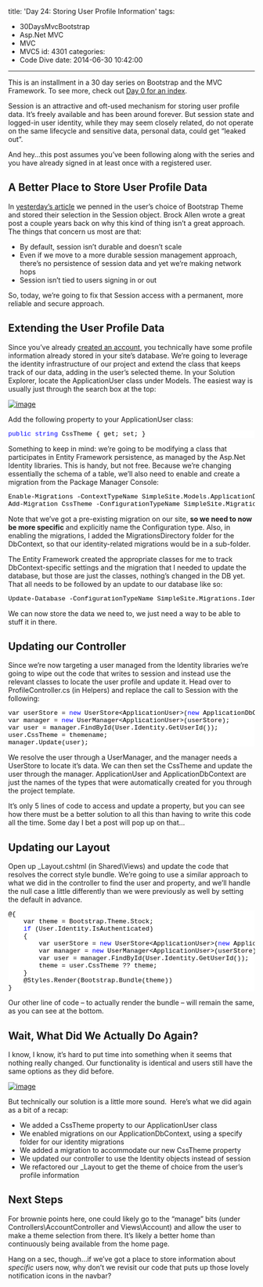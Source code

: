 title: 'Day 24: Storing User Profile Information'
tags:
  - 30DaysMvcBootstrap
  - Asp.Net MVC
  - MVC
  - MVC5
id: 4301
categories:
  - Code Dive
date: 2014-06-30 10:42:00
---

This is an installment in a 30 day series on Bootstrap and the MVC Framework. To see more, check out [Day 0 for an index](http://jameschambers.com/2014/06/day-0-boothstrapping-mvc-for-the-next-30-days/).

Session is an attractive and oft-used mechanism for storing user profile data. It’s freely available and has been around forever. But session state and logged-in user identity, while they may seem closely related, do not operate on the same lifecycle and sensitive data, personal data, could get “leaked out”.

And hey…this post assumes you’ve been following along with the series and you have already signed in at least once with a registered user.

## A Better Place to Store User Profile Data

In [yesterday’s article](http://jameschambers.com/2014/06/day-23-choosing-your-own-look-and-feel/) we penned in the user’s choice of Bootstrap Theme and stored their selection in the Session object. Brock Allen wrote a great post a couple years back on why this kind of thing isn’t a great approach. The things that concern us most are that:

*   By default, session isn’t durable and doesn’t scale  <li>Even if we move to a more durable session management approach, there’s no persistence of session data and yet we’re making network hops  <li>Session isn’t tied to users signing in or out 

So, today, we’re going to fix that Session access with a permanent, more reliable and secure approach.

## Extending the User Profile Data

Since you’ve already [created an account](http://jameschambers.com/2014/06/day-22-sprucing-up-identity-for-logged-in-users/), you technically have some profile information already stored in your site’s database. We’re going to leverage the identity infrastructure of our project and extend the class that keeps track of our data, adding in the user’s selected theme. In your Solution Explorer, locate the ApplicationUser class under Models. The easiest way is usually just through the search box at the top:

[![image](https://jcblogimages.blob.core.windows.net/img/2014/06/image_thumb21.png "image")](https://jcblogimages.blob.core.windows.net/img/2014/06/image42.png)

Add the following property to your ApplicationUser class:
<pre class="csharpcode"><span class="kwrd">public</span> <span class="kwrd">string</span> CssTheme { get; set; }</pre>
<style type="text/css">.csharpcode, .csharpcode pre
{
	font-size: small;
	color: black;
	font-family: consolas, "Courier New", courier, monospace;
	background-color: #ffffff;
	/*white-space: pre;*/
}
.csharpcode pre { margin: 0em; }
.csharpcode .rem { color: #008000; }
.csharpcode .kwrd { color: #0000ff; }
.csharpcode .str { color: #006080; }
.csharpcode .op { color: #0000c0; }
.csharpcode .preproc { color: #cc6633; }
.csharpcode .asp { background-color: #ffff00; }
.csharpcode .html { color: #800000; }
.csharpcode .attr { color: #ff0000; }
.csharpcode .alt 
{
	background-color: #f4f4f4;
	width: 100%;
	margin: 0em;
}
.csharpcode .lnum { color: #606060; }
</style>

Something to keep in mind: we’re going to be modifying a class that participates in Entity Framework persistence, as managed by the Asp.Net Identity libraries. This is handy, but not free. Because we’re changing essentially the schema of a table, we’ll also need to enable and create a migration from the Package Manager Console:
<pre class="csharpcode">Enable-Migrations -ContextTypeName SimpleSite.Models.ApplicationDbContext -MigrationsDirectory Migrations\Identity
Add-Migration CssTheme -ConfigurationTypeName SimpleSite.Migrations.Identity.Configuration</pre>
<style type="text/css">.csharpcode, .csharpcode pre
{
	font-size: small;
	color: black;
	font-family: consolas, "Courier New", courier, monospace;
	background-color: #ffffff;
	/*white-space: pre;*/
}
.csharpcode pre { margin: 0em; }
.csharpcode .rem { color: #008000; }
.csharpcode .kwrd { color: #0000ff; }
.csharpcode .str { color: #006080; }
.csharpcode .op { color: #0000c0; }
.csharpcode .preproc { color: #cc6633; }
.csharpcode .asp { background-color: #ffff00; }
.csharpcode .html { color: #800000; }
.csharpcode .attr { color: #ff0000; }
.csharpcode .alt 
{
	background-color: #f4f4f4;
	width: 100%;
	margin: 0em;
}
.csharpcode .lnum { color: #606060; }
</style>

Note that we’ve got a pre-existing migration on our site, **so we need to now be more specific** and explicitly name the Configuration type. Also, in enabling the migrations, I added the MigrationsDirectory folder for the DbContext, so that our identity-related migrations would be in a sub-folder. 

The Entity Framework created the appropriate classes for me to track DbContext-specific settings and the migration that I needed to update the database, but those are just the classes, nothing’s changed in the DB yet. That all needs to be followed by an update to our database like so:
<pre class="csharpcode">Update-Database -ConfigurationTypeName SimpleSite.Migrations.Identity.Configuration</pre>
<style type="text/css">.csharpcode, .csharpcode pre
{
	font-size: small;
	color: black;
	font-family: consolas, "Courier New", courier, monospace;
	background-color: #ffffff;
	/*white-space: pre;*/
}
.csharpcode pre { margin: 0em; }
.csharpcode .rem { color: #008000; }
.csharpcode .kwrd { color: #0000ff; }
.csharpcode .str { color: #006080; }
.csharpcode .op { color: #0000c0; }
.csharpcode .preproc { color: #cc6633; }
.csharpcode .asp { background-color: #ffff00; }
.csharpcode .html { color: #800000; }
.csharpcode .attr { color: #ff0000; }
.csharpcode .alt 
{
	background-color: #f4f4f4;
	width: 100%;
	margin: 0em;
}
.csharpcode .lnum { color: #606060; }
</style>

We can now store the data we need to, we just need a way to be able to stuff it in there.

## Updating our Controller

Since we’re now targeting a user managed from the Identity libraries we’re going to wipe out the code that writes to session and instead use the relevant classes to locate the user profile and update it. Head over to ProfileController.cs (in Helpers\) and replace the call to Session with the following:
<pre class="csharpcode">var userStore = <span class="kwrd">new</span> UserStore&lt;ApplicationUser&gt;(<span class="kwrd">new</span> ApplicationDbContext());
var manager = <span class="kwrd">new</span> UserManager&lt;ApplicationUser&gt;(userStore);
var user = manager.FindById(User.Identity.GetUserId());
user.CssTheme = themename;
manager.Update(user);</pre>
<style type="text/css">.csharpcode, .csharpcode pre
{
	font-size: small;
	color: black;
	font-family: consolas, "Courier New", courier, monospace;
	background-color: #ffffff;
	/*white-space: pre;*/
}
.csharpcode pre { margin: 0em; }
.csharpcode .rem { color: #008000; }
.csharpcode .kwrd { color: #0000ff; }
.csharpcode .str { color: #006080; }
.csharpcode .op { color: #0000c0; }
.csharpcode .preproc { color: #cc6633; }
.csharpcode .asp { background-color: #ffff00; }
.csharpcode .html { color: #800000; }
.csharpcode .attr { color: #ff0000; }
.csharpcode .alt 
{
	background-color: #f4f4f4;
	width: 100%;
	margin: 0em;
}
.csharpcode .lnum { color: #606060; }
</style>

We resolve the user through a UserManager, and the manager needs a UserStore to locate it’s data. We can then set the CssTheme and update the user through the manager. ApplicationUser and ApplicationDbContext are just the names of the types that were automatically created for you through the project template.

It’s only 5 lines of code to access and update a property, but you can see how there must be a better solution to all this than having to write this code all the time. Some day I bet a post will pop up on that…

## Updating our Layout

Open up _Layout.cshtml (in Shared\Views) and update the code that resolves the correct style bundle. We’re going to use a similar approach to what we did in the controller to find the user and property, and we’ll handle the null case a little differently than we were previously as well by setting the default in advance. 
<pre class="csharpcode">@{
    var theme = Bootstrap.Theme.Stock;
    <span class="kwrd">if</span> (User.Identity.IsAuthenticated)
    {
        var userStore = <span class="kwrd">new</span> UserStore&lt;ApplicationUser&gt;(<span class="kwrd">new</span> ApplicationDbContext());
        var manager = <span class="kwrd">new</span> UserManager&lt;ApplicationUser&gt;(userStore);
        var user = manager.FindById(User.Identity.GetUserId());
        theme = user.CssTheme ?? theme;
    }
    @Styles.Render(Bootstrap.Bundle(theme))
}</pre>
<style type="text/css">.csharpcode, .csharpcode pre
{
	font-size: small;
	color: black;
	font-family: consolas, "Courier New", courier, monospace;
	background-color: #ffffff;
	/*white-space: pre;*/
}
.csharpcode pre { margin: 0em; }
.csharpcode .rem { color: #008000; }
.csharpcode .kwrd { color: #0000ff; }
.csharpcode .str { color: #006080; }
.csharpcode .op { color: #0000c0; }
.csharpcode .preproc { color: #cc6633; }
.csharpcode .asp { background-color: #ffff00; }
.csharpcode .html { color: #800000; }
.csharpcode .attr { color: #ff0000; }
.csharpcode .alt 
{
	background-color: #f4f4f4;
	width: 100%;
	margin: 0em;
}
.csharpcode .lnum { color: #606060; }
</style>

Our other line of code – to actually render the bundle – will remain the same, as you can see at the bottom.

## Wait, What Did We Actually Do Again?

I know, I know, it’s hard to put time into something when it seems that nothing really changed. Our functionality is identical and users still have the same options as they did before.

[![image](https://jcblogimages.blob.core.windows.net/img/2014/06/image_thumb22.png "image")](https://jcblogimages.blob.core.windows.net/img/2014/06/image43.png)

But technically our solution is a little more sound.&nbsp; Here’s what we did again as a bit of a recap:

*   We added a CssTheme property to our ApplicationUser class
*   We enabled migrations on our ApplicationDbContext, using a specify folder for our identity migrations
*   We added a migration to accommodate our new CssTheme property
*   We updated our controller to use the Identity objects instead of session
*   We refactored our _Layout to get the theme of choice from the user’s profile information

## Next Steps

For brownie points here, one could likely go to the “manage” bits (under Controllers\AccountController and Views\Account) and allow the user to make a theme selection from there. It’s likely a better home than continuously being available from the home page.

Hang on a sec, though…if we’ve got a place to store information about _specific_ users now, why don’t we revisit our code that puts up those lovely notification icons in the navbar?